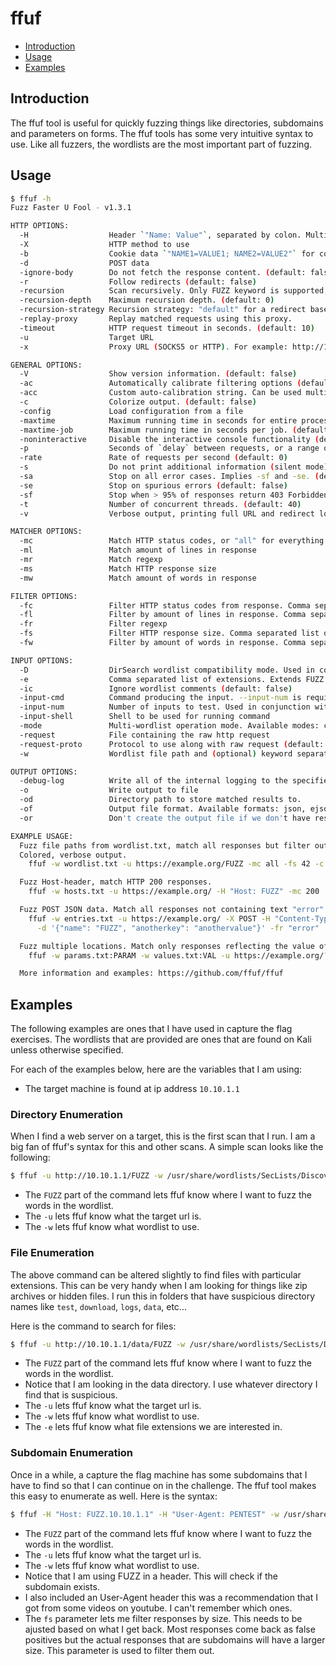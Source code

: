 # ffuf

- [Introduction](#introduction)
- [Usage](#usage)
- [Examples](#examples)

## Introduction

The ffuf tool is useful for quickly fuzzing things like directories, subdomains and parameters on forms. The ffuf tools has some very intuitive syntax to use. Like all fuzzers, the wordlists are the most important part of fuzzing.

## Usage

```bash
$ ffuf -h
Fuzz Faster U Fool - v1.3.1

HTTP OPTIONS:
  -H                  Header `"Name: Value"`, separated by colon. Multiple -H flags are accepted.
  -X                  HTTP method to use
  -b                  Cookie data `"NAME1=VALUE1; NAME2=VALUE2"` for copy as curl functionality.
  -d                  POST data
  -ignore-body        Do not fetch the response content. (default: false)
  -r                  Follow redirects (default: false)
  -recursion          Scan recursively. Only FUZZ keyword is supported, and URL (-u) has to end in it. (default: false)
  -recursion-depth    Maximum recursion depth. (default: 0)
  -recursion-strategy Recursion strategy: "default" for a redirect based, and "greedy" to recurse on all matches (default: default)
  -replay-proxy       Replay matched requests using this proxy.
  -timeout            HTTP request timeout in seconds. (default: 10)
  -u                  Target URL
  -x                  Proxy URL (SOCKS5 or HTTP). For example: http://127.0.0.1:8080 or socks5://127.0.0.1:8080

GENERAL OPTIONS:
  -V                  Show version information. (default: false)
  -ac                 Automatically calibrate filtering options (default: false)
  -acc                Custom auto-calibration string. Can be used multiple times. Implies -ac
  -c                  Colorize output. (default: false)
  -config             Load configuration from a file
  -maxtime            Maximum running time in seconds for entire process. (default: 0)
  -maxtime-job        Maximum running time in seconds per job. (default: 0)
  -noninteractive     Disable the interactive console functionality (default: false)
  -p                  Seconds of `delay` between requests, or a range of random delay. For example "0.1" or "0.1-2.0"
  -rate               Rate of requests per second (default: 0)
  -s                  Do not print additional information (silent mode) (default: false)
  -sa                 Stop on all error cases. Implies -sf and -se. (default: false)
  -se                 Stop on spurious errors (default: false)
  -sf                 Stop when > 95% of responses return 403 Forbidden (default: false)
  -t                  Number of concurrent threads. (default: 40)
  -v                  Verbose output, printing full URL and redirect location (if any) with the results. (default: false)

MATCHER OPTIONS:
  -mc                 Match HTTP status codes, or "all" for everything. (default: 200,204,301,302,307,401,403,405)
  -ml                 Match amount of lines in response
  -mr                 Match regexp
  -ms                 Match HTTP response size
  -mw                 Match amount of words in response

FILTER OPTIONS:
  -fc                 Filter HTTP status codes from response. Comma separated list of codes and ranges
  -fl                 Filter by amount of lines in response. Comma separated list of line counts and ranges
  -fr                 Filter regexp
  -fs                 Filter HTTP response size. Comma separated list of sizes and ranges
  -fw                 Filter by amount of words in response. Comma separated list of word counts and ranges

INPUT OPTIONS:
  -D                  DirSearch wordlist compatibility mode. Used in conjunction with -e flag. (default: false)
  -e                  Comma separated list of extensions. Extends FUZZ keyword.
  -ic                 Ignore wordlist comments (default: false)
  -input-cmd          Command producing the input. --input-num is required when using this input method. Overrides -w.
  -input-num          Number of inputs to test. Used in conjunction with --input-cmd. (default: 100)
  -input-shell        Shell to be used for running command
  -mode               Multi-wordlist operation mode. Available modes: clusterbomb, pitchfork (default: clusterbomb)
  -request            File containing the raw http request
  -request-proto      Protocol to use along with raw request (default: https)
  -w                  Wordlist file path and (optional) keyword separated by colon. eg. '/path/to/wordlist:KEYWORD'

OUTPUT OPTIONS:
  -debug-log          Write all of the internal logging to the specified file.
  -o                  Write output to file
  -od                 Directory path to store matched results to.
  -of                 Output file format. Available formats: json, ejson, html, md, csv, ecsv (or, 'all' for all formats) (default: json)
  -or                 Don't create the output file if we don't have results (default: false)

EXAMPLE USAGE:
  Fuzz file paths from wordlist.txt, match all responses but filter out those with content-size 42.
  Colored, verbose output.
    ffuf -w wordlist.txt -u https://example.org/FUZZ -mc all -fs 42 -c -v

  Fuzz Host-header, match HTTP 200 responses.
    ffuf -w hosts.txt -u https://example.org/ -H "Host: FUZZ" -mc 200

  Fuzz POST JSON data. Match all responses not containing text "error".
    ffuf -w entries.txt -u https://example.org/ -X POST -H "Content-Type: application/json" \
      -d '{"name": "FUZZ", "anotherkey": "anothervalue"}' -fr "error"

  Fuzz multiple locations. Match only responses reflecting the value of "VAL" keyword. Colored.
    ffuf -w params.txt:PARAM -w values.txt:VAL -u https://example.org/?PARAM=VAL -mr "VAL" -c

  More information and examples: https://github.com/ffuf/ffuf
```

## Examples

The following examples are ones that I have used in capture the flag exercises. The wordlists that are provided are ones that are found on Kali unless otherwise specified.

For each of the examples below, here are the variables that I am using:

- The target machine is found at ip address `10.10.1.1`

### Directory Enumeration

When I find a web server on a target, this is the first scan that I run. I am a big fan of ffuf's syntax for this and other scans. A simple scan looks like the following:

```bash
$ ffuf -u http://10.10.1.1/FUZZ -w /usr/share/wordlists/SecLists/Discovery/Web-Content/raft-large-directories-lowercase.txt
```

- The `FUZZ` part of the command lets ffuf know where I want to fuzz the words in the wordlist.
- The `-u` lets ffuf know what the target url is.
- The `-w` lets ffuf know what wordlist to use.

### File Enumeration

The above command can be altered slightly to find files with particular extensions. This can be very handy when I am looking for things like zip archives or hidden files. I run this in folders that have suspicious directory names like `test`, `download`, `logs`, `data`, etc...

Here is the command to search for files:

```bash
$ ffuf -u http://10.10.1.1/data/FUZZ -w /usr/share/wordlists/SecLists/Discovery/Web-Content/raft-large-files-lowercase.txt -e .html,.php,.txt,.zip
```

- The `FUZZ` part of the command lets ffuf know where I want to fuzz the words in the wordlist.
- Notice that I am looking in the data directory. I use whatever directory I find that is suspicious.
- The `-u` lets ffuf know what the target url is.
- The `-w` lets ffuf know what wordlist to use.
- The `-e` lets ffuf know what file extensions we are interested in.

### Subdomain Enumeration

Once in a while, a capture the flag machine has some subdomains that I have to find so that I can continue on in the challenge. The ffuf tool makes this easy to enumerate as well. Here is the syntax:

```bash
$ ffuf -H "Host: FUZZ.10.10.1.1" -H "User-Agent: PENTEST" -w /usr/share/wordlists/SecLists/Discovery/Web-Content/raft-large-directories-lowercase.txt -u http://10.10.1.1 -fs 100
```

- The `FUZZ` part of the command lets ffuf know where I want to fuzz the words in the wordlist.
- The `-u` lets ffuf know what the target url is.
- The `-w` lets ffuf know what wordlist to use.
- Notice that I am using FUZZ in a header. This will check if the subdomain exists.
- I also included an User-Agent header this was a recommendation that I got from some videos on youtube. I can't remember which ones.
- The `fs` parameter lets me filter responses by size. This needs to be ajusted based on what I get back. Most responses come back as false positives but the actual responses that are subdomains will have a larger size. This parameter is used to filter them out.

